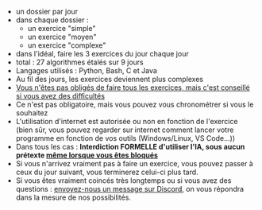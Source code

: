 - un dossier par jour
- dans chaque dossier :
	- un exercice "simple"
	- un exercice "moyen"
	- un exercice "complexe"
- dans l'idéal, faire les 3 exercices du jour chaque jour
- total : 27 algorithmes étalés sur 9 jours
- Langages utilisés : Python, Bash, C et Java
- Au fil des jours, les exercices deviennent plus complexes
- <u>Vous n'êtes pas obligés de faire tous les exercices, mais c'est conseillé si vous avez des difficultés</u>
- Ce n'est pas obligatoire, mais vous pouvez vous chronométrer si vous le souhaitez
- L'utilisation d'internet est autorisée ou non en fonction de l'exercice (bien sûr, vous pouvez regarder sur internet comment lancer votre programme en fonction de vos outils (Windows/Linux, VS Code...))
- Dans tous les cas : **Interdiction FORMELLE d'utiliser l'IA, sous aucun prétexte <u>même lorsque vous êtes bloqués</u>**
- Si vous n'arrivez vraiment pas à faire un exercice, vous pouvez passer à ceux du jour suivant, vous terminerez celui-ci plus tard.
- Si vous êtes vraiment coincés très longtemps ou si vous avez des questions : <u>envoyez-nous un message sur Discord</u>, on vous répondra dans la mesure de nos possibilités.